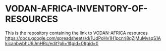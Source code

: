 # VODAN-AFRICA-INVENTORY-OF-RESOURCES
This is the repository containing the link to VODAN-AFRICA resources
https://docs.google.com/spreadsheets/d/1UdPoHv1H1pcnrj8qZjMuMvsqS1AkicanbwbhU9JmHRc/edit?pli=1&gid=0#gid=0

